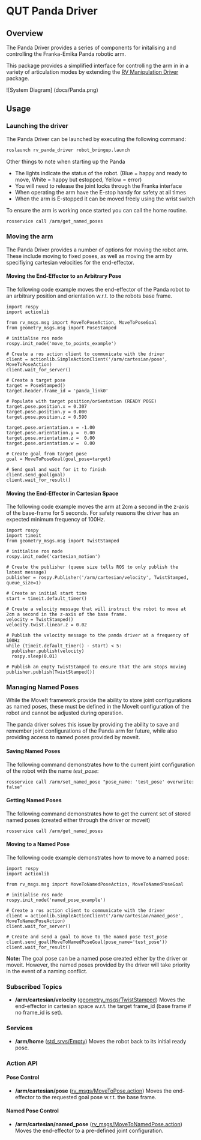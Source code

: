 # QUT Panda Driver

## Overview

The Panda Driver provides a series of components for initalising and controlling the Franka-Emika Panda robotic arm.

This package provides a simplified interface for controlling the arm in in a variety of articulation modes by extending the [RV Manipulation Driver](https://bitbucket.org/acrv/rv_manipulation_driver) package.

![System Diagram] (docs/Panda.png)

## Usage

### Launching the driver

The Panda Driver can be launched by executing the following command:

```bash
roslaunch rv_panda_driver robot_bringup.launch
```

Other things to note when starting up the Panda
- The lights indicate the status of the robot. (Blue = happy and ready to move, White = happy but estopped, Yellow = error)
- You will need to release the joint locks through the Franka interface
- When operating the arm have the E-stop handy for safety at all times
- When the arm is E-stopped it can be moved freely using the wrist switch 

To ensure the arm is working once started you can call the home routine. 
```bash
rosservice call /arm/get_named_poses
```

### Moving the arm

The Panda Driver provides a number of options for moving the robot arm. These include moving to fixed poses, as well as moving the arm by specifiying cartesian velocities for the end-effector.

#### Moving the End-Effector to an Arbitrary Pose

The following code example moves the end-effector of the Panda robot to an arbitrary position and orientation w.r.t. to the robots base frame.
```
import rospy
import actionlib

from rv_msgs.msg import MoveToPoseAction, MoveToPoseGoal
from geometry_msgs.msg import PoseStamped

# initialise ros node
rospy.init_node('move_to_points_example')

# Create a ros action client to communicate with the driver
client = actionlib.SimpleActionClient('/arm/cartesian/pose', MoveToPoseAction)
client.wait_for_server()

# Create a target pose
target = PoseStamped()
target.header.frame_id = 'panda_link0'

# Populate with target position/orientation (READY POSE)
target.pose.position.x = 0.307
target.pose.position.y = 0.000
target.pose.position.z = 0.590

target.pose.orientation.x = -1.00
target.pose.orientation.y =  0.00
target.pose.orientation.z =  0.00
target.pose.orientation.w =  0.00

# Create goal from target pose
goal = MoveToPoseGoal(goal_pose=target)

# Send goal and wait for it to finish
client.send_goal(goal)
client.wait_for_result()
```

#### Moving the End-Effector in Cartesian Space

The following code example moves the arm at 2cm a second in the z-axis of the base-frame for 5 seconds. For safety reasons the driver has an expected minimum frequency of 100Hz.

```
import rospy
import timeit
from geometry_msgs.msg import TwistStamped

# initialise ros node
rospy.init_node('cartesian_motion')

# Create the publisher (queue size tells ROS to only publish the latest message)
publisher = rospy.Publisher('/arm/cartesian/velocity', TwistStamped, queue_size=1)

# Create an initial start time
start = timeit.default_timer()

# Create a velocity message that will instruct the robot to move at 2cm a second in the z-axis of the base frame.
velocity = TwistStamped()
velocity.twist.linear.z = 0.02

# Publish the velocity message to the panda driver at a frequency of 100Hz
while (timeit.default_timer() - start) < 5:
  publisher.publish(velocity)
  rospy.sleep(0.01)
  
# Publish an empty TwistStamped to ensure that the arm stops moving
publisher.publish(TwistStamped())
```

### Managing Named Poses
While the MoveIt framework provide the ability to store joint configurations as named poses, these must be defined in the MoveIt configuration of the robot and cannot be adjusted during operation. 

The panda driver solves this issue by providing the ability to save and remember joint configurations of the Panda arm for future, while also providing access to named poses provided by moveit.

#### Saving Named Poses
The following command demonstrates how to the current joint configuration of the robot with the name *test_pose*:

```
rosservice call /arm/set_named_pose "pose_name: 'test_pose' overwrite: false"
```

#### Getting Named Poses
The following command demonstrates how to get the current set of stored named poses (created either through the driver or moveit)
```
rosservice call /arm/get_named_poses
```

#### Moving to a Named Pose
The following code example demonstrates how to move to a named pose:
```
import rospy
import actionlib

from rv_msgs.msg import MoveToNamedPoseAction, MoveToNamedPoseGoal

# initialise ros node
rospy.init_node('named_pose_example')

# Create a ros action client to communicate with the driver
client = actionlib.SimpleActionClient('/arm/cartesian/named_pose', MoveToNamedPoseAction)
client.wait_for_server()

# Create and send a goal to move to the named pose test_pose
client.send_goal(MoveToNamedPoseGoal(pose_name='test_pose'))
client.wait_for_result()
```

**Note:** The goal pose can be a named pose created either by the driver or moveit. However, the named poses provided by the driver will take priority in the event of a naming conflict.

### Subscribed Topics

- **/arm/cartesian/velocity** ([geometry_msgs/TwistStamped](https://docs.ros.org/api/geometry_msgs/html/msg/Twist.html))
Moves the end-effector in cartesian space w.r.t. the target frame_id (base frame if no frame_id is set).

### Services

- **/arm/home** ([std_srvs/Empty](http://docs.ros.org/jade/api/std_srvs/html/srv/Empty.html))
Moves the robot back to its initial ready pose.

### Action API

#### Pose Control

- **/arm/cartesian/pose** ([rv_msgs/MoveToPose.action](https://bitbucket.org/acrv/rv_msgs/src/master/action/MoveToPose.action))
Moves the end-effector to the requested goal pose w.r.t. the base frame.


#### Named Pose Control

- **/arm/cartesian/named_pose** ([rv_msgs/MoveToNamedPose.action](https://bitbucket.org/acrv/rv_msgs/src/master/action/MoveToNamedPose.action))
Moves the end-effector to a pre-defined joint configuration.

